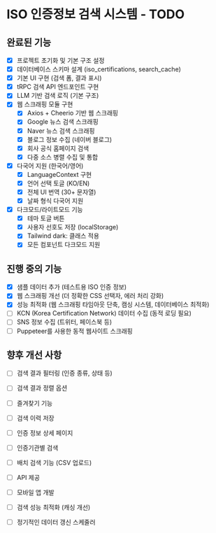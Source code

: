 # ISO 인증정보 검색 시스템 - TODO

## 완료된 기능
- [x] 프로젝트 초기화 및 기본 구조 설정
- [x] 데이터베이스 스키마 설계 (iso_certifications, search_cache)
- [x] 기본 UI 구현 (검색 폼, 결과 표시)
- [x] tRPC 검색 API 엔드포인트 구현
- [x] LLM 기반 검색 로직 (기본 구조)
- [x] 웹 스크래핑 모듈 구현
  - [x] Axios + Cheerio 기반 웹 스크래핑
  - [x] Google 뉴스 검색 스크래핑
  - [x] Naver 뉴스 검색 스크래핑
  - [x] 블로그 정보 수집 (네이버 블로그)
  - [x] 회사 공식 홈페이지 검색
  - [x] 다중 소스 병렬 수집 및 통합
- [x] 다국어 지원 (한국어/영어)
  - [x] LanguageContext 구현
  - [x] 언어 선택 토글 (KO/EN)
  - [x] 전체 UI 번역 (30+ 문자열)
  - [x] 날짜 형식 다국어 지원
- [x] 다크모드/라이트모드 기능
  - [x] 테마 토글 버튼
  - [x] 사용자 선호도 저장 (localStorage)
  - [x] Tailwind dark: 클래스 적용
  - [x] 모든 컴포넌트 다크모드 지원

## 진행 중의 기능
- [x] 샘플 데이터 추가 (테스트용 ISO 인증 정보)
- [x] 웹 스크래핑 개선 (더 정확한 CSS 선택자, 에러 처리 강화)
- [x] 성능 최적화 (웹 스크래핑 타임아웃 단축, 캠싱 시스템, 데이터베이스 최적화)
- [ ] KCN (Korea Certification Network) 데이터 수집 (동적 로딩 필요)
- [ ] SNS 정보 수집 (트위터, 페이스북 등)
- [ ] Puppeteer를 사용한 동적 웹사이트 스크래핑

## 향후 개선 사항
- [ ] 검색 결과 필터링 (인증 종류, 상태 등)
- [ ] 검색 결과 정렬 옵션
- [ ] 즐겨찾기 기능
- [ ] 검색 이력 저장
- [ ] 인증 정보 상세 페이지
- [ ] 인증기관별 검색
- [ ] 배치 검색 기능 (CSV 업로드)
- [ ] API 제공
- [ ] 모바일 앱 개발
- [ ] 검색 성능 최적화 (캐싱 개선)
- [ ] 정기적인 데이터 갱신 스케줄러

